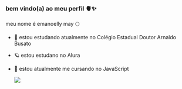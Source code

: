 ### bem vindo(a) ao meu perfil 🫀✨

meu nome é emanoelly may  🌕

- 🖤  estou estudando atualmente no Colégio Estadual Doutor Arnaldo Busato
- 🪐  estou estudano no Alura 
- 🦋  estou atualmente me cursando no JavaScript












  ![](https://media.tenor.com/U8SbClJgVZwAAAAM/sakura-blossom.gif)
